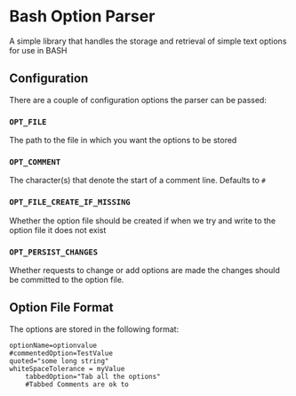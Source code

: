 # Bash Option Parser

A simple library that handles the storage and retrieval of simple text options for use in BASH

## Configuration

There are a couple of configuration options the parser can be passed:

### `OPT_FILE`

The path to the file in which you want the options to be stored

### `OPT_COMMENT`

The character(s) that denote the start of a comment line. Defaults to `#`

### `OPT_FILE_CREATE_IF_MISSING`

Whether the option file should be created if when we try and write to the option file it does not exist

### `OPT_PERSIST_CHANGES`

Whether requests to change or add options are made the changes should be committed to the option file.

## Option File Format

The options are stored in the following format:

```shell
optionName=optionvalue
#commentedOption=TestValue
quoted="some long string"
whiteSpaceTolerance = myValue
	tabbedOption="Tab all the options"
	#Tabbed Comments are ok to
```
